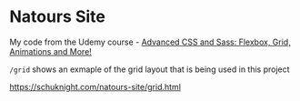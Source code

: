 # Natours Site

My code from the Udemy course - [Advanced CSS and Sass: Flexbox, Grid, Animations and More!](https://www.udemy.com/advanced-css-and-sass/)

`/grid` shows an exmaple of the grid layout that is being used in this project

https://schuknight.com/natours-site/grid.html

